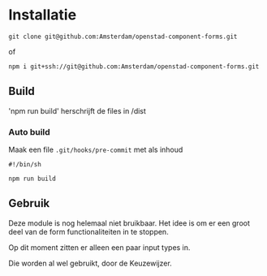 # Installatie

```git clone git@github.com:Amsterdam/openstad-component-forms.git```

of

```npm i git+ssh://git@github.com:Amsterdam/openstad-component-forms.git```

## Build

'npm run build' herschrijft de files in /dist

### Auto build

Maak een file `.git/hooks/pre-commit` met als inhoud

```
#!/bin/sh

npm run build
```

## Gebruik

Deze module is nog helemaal niet bruikbaar. Het idee is om er een groot deel van de form functionaliteiten in te stoppen.

Op dit moment zitten er alleen een paar input types in.

Die worden al wel gebruikt, door de Keuzewijzer.